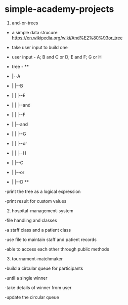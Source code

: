 # simple-academy-projects

1. and-or-trees

* a simple data strucure https://en.wikipedia.org/wiki/And%E2%80%93or_tree

* take user input to build one

* user input - A; B and C or D; E and F; G or H

* tree - 
**
* |--A
* |  |--B
* |  |  |--E
* |  |  |--and
* |  |  |--F
* |  |--and
* |  |  |--G
* |  |  |--or
* |  |  |--H
* |  |--C
* |  |--or
* |  |--D
**

-print the tree as a logical expression

-print result for custom values

2. hospital-management-system

-file handling and classes

-a staff class and a patient class

-use file to maintain staff and patient records

-able to access each other through public methods

3. tournament-matchmaker

-build a circular queue for participants

-until a single winner

-take details of winner from user

-update the circular queue
